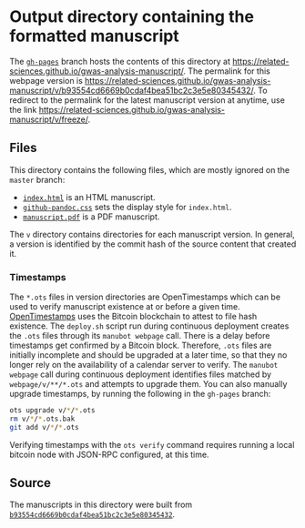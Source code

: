 # Output directory containing the formatted manuscript

The [`gh-pages`](https://github.com/related-sciences/gwas-analysis-manuscript/tree/gh-pages) branch hosts the contents of this directory at https://related-sciences.github.io/gwas-analysis-manuscript/.
The permalink for this webpage version is https://related-sciences.github.io/gwas-analysis-manuscript/v/b93554cd6669b0cdaf4bea51bc2c3e5e80345432/.
To redirect to the permalink for the latest manuscript version at anytime, use the link https://related-sciences.github.io/gwas-analysis-manuscript/v/freeze/.

## Files

This directory contains the following files, which are mostly ignored on the `master` branch:

+ [`index.html`](index.html) is an HTML manuscript.
+ [`github-pandoc.css`](github-pandoc.css) sets the display style for `index.html`.
+ [`manuscript.pdf`](manuscript.pdf) is a PDF manuscript.

The `v` directory contains directories for each manuscript version.
In general, a version is identified by the commit hash of the source content that created it.

### Timestamps

The `*.ots` files in version directories are OpenTimestamps which can be used to verify manuscript existence at or before a given time.
[OpenTimestamps](https://opentimestamps.org/) uses the Bitcoin blockchain to attest to file hash existence.
The `deploy.sh` script run during continuous deployment creates the `.ots` files through its `manubot webpage` call.
There is a delay before timestamps get confirmed by a Bitcoin block.
Therefore, `.ots` files are initially incomplete and should be upgraded at a later time, so that they no longer rely on the availability of a calendar server to verify.
The `manubot webpage` call during continuous deployment identifies files matched by `webpage/v/**/*.ots` and attempts to upgrade them.
You can also manually upgrade timestamps, by running the following in the `gh-pages` branch:

```sh
ots upgrade v/*/*.ots
rm v/*/*.ots.bak
git add v/*/*.ots
```

Verifying timestamps with the `ots verify` command requires running a local bitcoin node with JSON-RPC configured, at this time.

## Source

The manuscripts in this directory were built from
[`b93554cd6669b0cdaf4bea51bc2c3e5e80345432`](https://github.com/related-sciences/gwas-analysis-manuscript/commit/b93554cd6669b0cdaf4bea51bc2c3e5e80345432).
